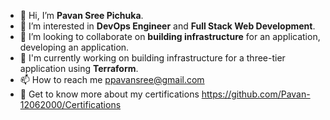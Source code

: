 

- 👋 Hi, I’m **Pavan Sree Pichuka**.
- 👀 I’m interested in **DevOps Engineer** and **Full Stack Web Development**.
- 💞️ I’m looking to collaborate on **building infrastructure** for an application, developing an application.
- 🔭 I'm currently working on building infrastructure for a three-tier application using **Terraform**.
- 📫 How to reach me ppavansree@gmail.com
- 🏅 Get to know more about my certifications https://github.com/Pavan-12062000/Certifications

<!---
Pavan-12062000/Pavan-12062000 is a ✨ special ✨ repository because its `README.md` (this file) appears on your GitHub profile.
You can click the Preview link to take a look at your changes.
--->
